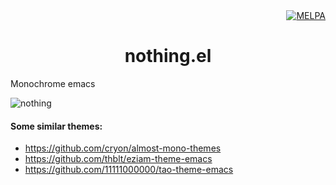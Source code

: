 <div align="right">
  <a href="https://melpa.org/#/nothing-theme"><img alt="MELPA" src="https://melpa.org/packages/nothing-theme-badge.svg"/></a>
</div>

<div align="center">
  <h1>
    nothing.el
  </h1>
</div>

Monochrome emacs

![nothing](https://github.com/jaredgorski/nothing/raw/master/screenshot.png)

#### Some similar themes:
  - https://github.com/cryon/almost-mono-themes
  - https://github.com/thblt/eziam-theme-emacs
  - https://github.com/11111000000/tao-theme-emacs

